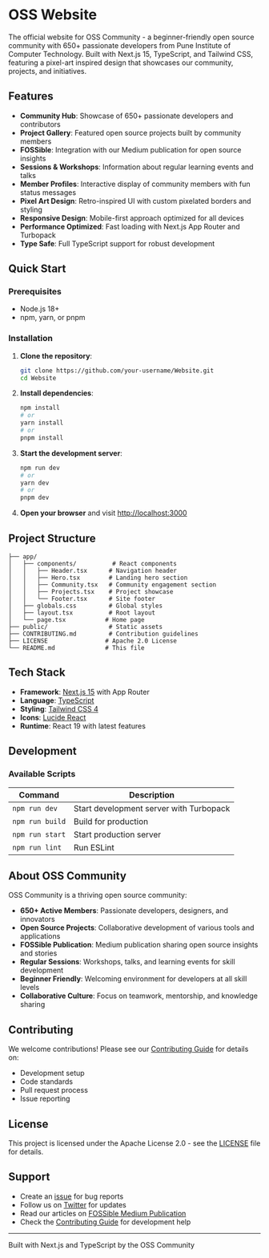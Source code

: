 # OSS Website

The official website for OSS Community - a beginner-friendly open source community with 650+ passionate developers from Pune Institute of Computer Technology. Built with Next.js 15, TypeScript, and Tailwind CSS, featuring a pixel-art inspired design that showcases our community, projects, and initiatives.

## Features

-   **Community Hub**: Showcase of 650+ passionate developers and contributors
-   **Project Gallery**: Featured open source projects built by community members
-   **FOSSible**: Integration with our Medium publication for open source insights
-   **Sessions & Workshops**: Information about regular learning events and talks
-   **Member Profiles**: Interactive display of community members with fun status messages
-   **Pixel Art Design**: Retro-inspired UI with custom pixelated borders and styling
-   **Responsive Design**: Mobile-first approach optimized for all devices
-   **Performance Optimized**: Fast loading with Next.js App Router and Turbopack
-   **Type Safe**: Full TypeScript support for robust development

## Quick Start

### Prerequisites

-   Node.js 18+
-   npm, yarn, or pnpm

### Installation

1. **Clone the repository**:

    ```bash
    git clone https://github.com/your-username/Website.git
    cd Website
    ```

2. **Install dependencies**:

    ```bash
    npm install
    # or
    yarn install
    # or
    pnpm install
    ```

3. **Start the development server**:

    ```bash
    npm run dev
    # or
    yarn dev
    # or
    pnpm dev
    ```

4. **Open your browser** and visit [http://localhost:3000](http://localhost:3000)

## Project Structure

```
├── app/
│   ├── components/          # React components
│   │   ├── Header.tsx      # Navigation header
│   │   ├── Hero.tsx        # Landing hero section
│   │   ├── Community.tsx   # Community engagement section
│   │   ├── Projects.tsx    # Project showcase
│   │   └── Footer.tsx      # Site footer
│   ├── globals.css         # Global styles
│   ├── layout.tsx          # Root layout
│   └── page.tsx           # Home page
├── public/                 # Static assets
├── CONTRIBUTING.md         # Contribution guidelines
├── LICENSE                # Apache 2.0 License
└── README.md              # This file
```

## Tech Stack

-   **Framework**: [Next.js 15](https://nextjs.org/) with App Router
-   **Language**: [TypeScript](https://www.typescriptlang.org/)
-   **Styling**: [Tailwind CSS 4](https://tailwindcss.com/)
-   **Icons**: [Lucide React](https://lucide.dev/)
-   **Runtime**: React 19 with latest features


## Development

### Available Scripts

| Command         | Description                             |
| --------------- | --------------------------------------- |
| `npm run dev`   | Start development server with Turbopack |
| `npm run build` | Build for production                    |
| `npm run start` | Start production server                 |
| `npm run lint`  | Run ESLint                              |


## About OSS Community

OSS Community is a thriving open source community:

-   **650+ Active Members**: Passionate developers, designers, and innovators
-   **Open Source Projects**: Collaborative development of various tools and applications
-   **FOSSible Publication**: Medium publication sharing open source insights and stories
-   **Regular Sessions**: Workshops, talks, and learning events for skill development
-   **Beginner Friendly**: Welcoming environment for developers at all skill levels
-   **Collaborative Culture**: Focus on teamwork, mentorship, and knowledge sharing

## Contributing

We welcome contributions! Please see our [Contributing Guide](CONTRIBUTING.md) for details on:

-   Development setup
-   Code standards
-   Pull request process
-   Issue reporting

## License

This project is licensed under the Apache License 2.0 - see the [LICENSE](LICENSE) file for details.

## Support

-   Create an [issue](https://github.com/PICT-OSS-Community/Website/issues) for bug reports
-   Follow us on [Twitter](https://twitter.com/@pict_osse) for updates
-   Read our articles on [FOSSible Medium Publication](https://medium.com/fossible)
-   Check the [Contributing Guide](CONTRIBUTING.md) for development help

---

Built with Next.js and TypeScript by the OSS Community
